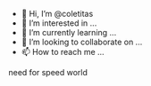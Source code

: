 - 👋 Hi, I’m @coletitas
- 👀 I’m interested in ...
- 🌱 I’m currently learning ...
- 💞️ I’m looking to collaborate on ...
- 📫 How to reach me ...

<!---
coletitas/coletitas is a ✨ special ✨ repository because its `README.md` (this file) appears on your GitHub profile.
You can click the Preview link to take a look at your changes.
--->need for speed world

